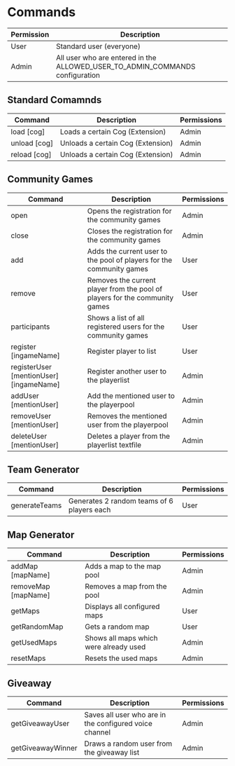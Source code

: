 # Commands

| Permission | Description |
| -- | -- |
| User | Standard user (everyone) |
| Admin | All user who are entered in the ALLOWED_USER_TO_ADMIN_COMMANDS configuration |

## Standard Comamnds
| Command | Description | Permissions |
|--|--|--|
| load [cog] | Loads a certain Cog (Extension) | Admin
| unload [cog] | Unloads a certain Cog (Extension) | Admin
| reload [cog] | Unloads a certain Cog (Extension) | Admin

## Community Games
| Command | Description | Permissions |
|--|--|--|
| open  | Opens the registration for the community games | Admin |
| close | Closes the registration for the community games | Admin |
| add | Adds the current user to the pool of players for the community games | User |
| remove | Removes the current player from the pool of players for the community games | User |
| participants | Shows a list of all registered users for the community games | User |
| register [ingameName] | Register player to list | User |
| registerUser [mentionUser] [ingameName] | Register another user to the playerlist | Admin |
| addUser [mentionUser] | Add the mentioned user to the playerpool | Admin |
| removeUser [mentionUser] | Removes the mentioned user from the playerpool | Admin |
| deleteUser [mentionUser] | Deletes a player from the playerlist textfile | Admin |

## Team Generator
| Command | Description | Permissions |
|--|--|--|
| generateTeams | Generates 2 random teams of 6 players each | User |

## Map Generator
| Command | Description | Permissions |
|--|--|--|
| addMap [mapName]| Adds a map to the map pool | Admin |
| removeMap [mapName] | Removes a map from the pool | Admin |
| getMaps | Displays all configured maps | User |
| getRandomMap | Gets a random map | User |
| getUsedMaps | Shows all maps which were already used | Admin |
| resetMaps | Resets the used maps | Admin |

## Giveaway
| Command | Description | Permissions |
|--|--|--|
| getGiveawayUser | Saves all user who are in the configured voice channel | Admin |
| getGiveawayWinner | Draws a random user from the giveaway list | Admin |